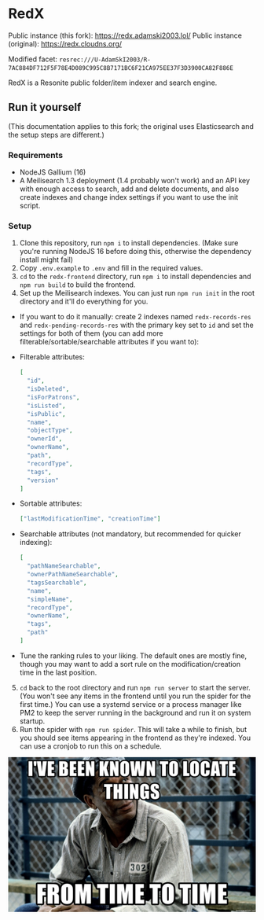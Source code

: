# RedX

Public instance (this fork): https://redx.adamski2003.lol/
Public instance (original): https://redx.cloudns.org/

Modified facet: `resrec:///U-AdamSkI2003/R-7AC884DF712F5F78E4D089C995C8B7171BC6F21CA975EE37F3D3900CA82F886E`

RedX is a Resonite public folder/item indexer and search engine.

## Run it yourself

(This documentation applies to this fork; the original uses Elasticsearch and the setup steps are different.)

### Requirements

- NodeJS Gallium (16)
- A Meilisearch 1.3 deployment (1.4 probably won't work) and an API key with enough access to search, add and delete documents, and also create indexes and change index settings if you want to use the init script.

### Setup

1. Clone this repository, run `npm i` to install dependencies. (Make sure you're running NodeJS 16 before doing this, otherwise the dependency install might fail)
2. Copy `.env.example` to `.env` and fill in the required values.
3. `cd` to the `redx-frontend` directory, run `npm i` to install dependencies and `npm run build` to build the frontend.
4. Set up the Meilisearch indexes. You can just run `npm run init` in the root directory and it'll do everything for you.

- If you want to do it manually: create 2 indexes named `redx-records-res` and `redx-pending-records-res` with the primary key set to `id` and set the settings for both of them (you can add more filterable/sortable/searchable attributes if you want to):

- Filterable attributes:
  ```json
  [
    "id",
    "isDeleted",
    "isForPatrons",
    "isListed",
    "isPublic",
    "name",
    "objectType",
    "ownerId",
    "ownerName",
    "path",
    "recordType",
    "tags",
    "version"
  ]
  ```
- Sortable attributes:
  ```json
  ["lastModificationTime", "creationTime"]
  ```
- Searchable attributes (not mandatory, but recommended for quicker indexing):
  ```json
  [
    "pathNameSearchable",
    "ownerPathNameSearchable",
    "tagsSearchable",
    "name",
    "simpleName",
    "recordType",
    "ownerName",
    "tags",
    "path"
  ]
  ```
- Tune the ranking rules to your liking. The default ones are mostly fine, though you may want to add a sort rule on the modification/creation time in the last position.

5. `cd` back to the root directory and run `npm run server` to start the server. (You won't see any items in the frontend until you run the spider for the first time.) You can use a systemd service or a process manager like PM2 to keep the server running in the background and run it on system startup.
6. Run the spider with `npm run spider`. This will take a while to finish, but you should see items appearing in the frontend as they're indexed. You can use a cronjob to run this on a schedule.

![](doc/red.jpg)
